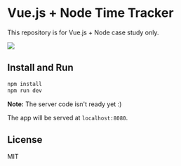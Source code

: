 # Vue.js + Node Time Tracker

This repository is for Vue.js + Node case study only.

![](https://user-images.githubusercontent.com/9982359/64926789-9c188200-d83c-11e9-9605-db3fc7b0f06d.png)

## Install and Run

```bash
npm install
npm run dev
```

**Note:** The server code isn't ready yet :)

The app will be served at `localhost:8080`.

## License

MIT
